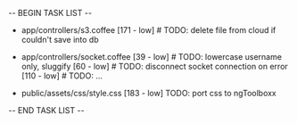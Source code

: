 -- BEGIN TASK LIST --

* app/controllers/s3.coffee
[171 - low] # TODO: delete file from cloud if couldn't save into db


* app/controllers/socket.coffee
[39 - low] # TODO: lowercase username only, sluggify
[60 - low] # TODO: disconnect socket connection on error
[110 - low] # TODO: ...


* public/assets/css/style.css
[183 - low] TODO: port css to ngToolboxx


-- END TASK LIST --
